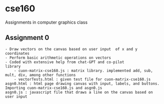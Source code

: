 # cse160
 Assignments in computer graphics class

 ## Assignment 0  
    - Draw vectors on the canvas based on user input  of x and y coordinates
    - Perform basic arithmetic operations on vectors
    - Coded with extensive help from chat-GPT and co-pilot
    library
        - cuon-matrix-cse160.js : matrix library. implemented add, sub, mult, div, among other functions
        - vectorTests.html : given test file for cuon-matrix-cse160.js
    asgn0.html : html page drawing canvas with input, labels, and buttons. Importing cuon-matrix-cse160.js and asgn0.js 
    asgn0.js : javascript file that draws a line on the canvas based on user input
